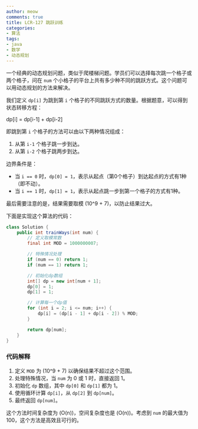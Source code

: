 ```yaml
---
author: meow
comments: true
title: LCR-127 跳跃训练
categories:
- 算法
tags:
- java
- 数学
- 动态规划
---
```


一个经典的动态规划问题，类似于爬楼梯问题。学员们可以选择每次跳一个格子或两个格子，问在 `num` 个小格子的平台上共有多少种不同的跳跃方式。这个问题可以用动态规划的方法来解决。

我们定义 `dp[i]` 为跳到第 `i` 个格子的不同跳跃方式的数量。根据题意，可以得到状态转移方程：

 dp[i] = dp[i-1] + dp[i-2]

即跳到第 `i` 个格子的方法可以由以下两种情况组成：
1. 从第 `i-1` 个格子跳一步到达。
2. 从第 `i-2` 个格子跳两步到达。

边界条件是：
- 当 `i == 0` 时，`dp[0] = 1`，表示从起点（第0个格子）到达起点的方式有1种（即不动）。
- 当 `i == 1` 时，`dp[1] = 1`，表示从起点跳一步到第一个格子的方式有1种。

最后需要注意的是，结果需要取模 \(10^9 + 7\)，以防止结果过大。

下面是实现这个算法的代码：

```java
class Solution {
    public int trainWays(int num) {
        // 定义取模常数
        final int MOD = 1000000007;

        // 特殊情况处理
        if (num == 0) return 1;
        if (num == 1) return 1;

        // 初始化dp数组
        int[] dp = new int[num + 1];
        dp[0] = 1;
        dp[1] = 1;

        // 计算每一个dp值
        for (int i = 2; i <= num; i++) {
            dp[i] = (dp[i - 1] + dp[i - 2]) % MOD;
        }

        return dp[num];
    }
}
```

### 代码解释
1. 定义 `MOD` 为 \(10^9 + 7\) 以确保结果不超过这个范围。
2. 处理特殊情况，当 `num` 为 0 或 1 时，直接返回 1。
3. 初始化 `dp` 数组，其中 `dp[0]` 和 `dp[1]` 都为 1。
4. 使用循环计算 `dp[i]`，从 `dp[2]` 到 `dp[num]`。
5. 最终返回 `dp[num]`。

这个方法时间复杂度为 (O(n))，空间复杂度也是 (O(n))。考虑到 `num` 的最大值为 100，这个方法是高效且可行的。
